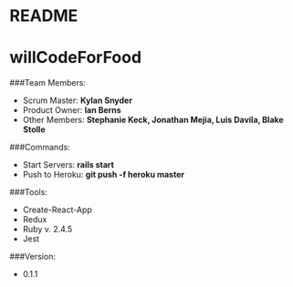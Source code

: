 # README

# willCodeForFood

###Team Members:

  - Scrum Master: **Kylan Snyder**
  - Product Owner: **Ian Berns**
  - Other Members: **Stephanie Keck, Jonathan Mejia, Luis Davila, Blake Stolle**
  
###Commands:
  - Start Servers: **rails start**
  - Push to Heroku: **git push -f heroku master**
  
###Tools: 
  - Create-React-App
  - Redux
  - Ruby v. 2.4.5 
  - Jest
  
###Version: 
  - 0.1.1